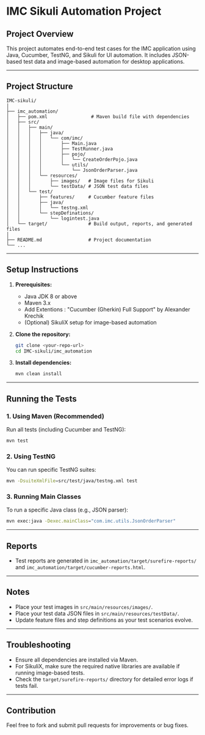 # IMC Sikuli Automation Project

## Project Overview
This project automates end-to-end test cases for the IMC application using Java, Cucumber, TestNG, and Sikuli for UI automation. It includes JSON-based test data and image-based automation for desktop applications.

---

## Project Structure
```
IMC-sikuli/
│
├── imc_automation/
│   ├── pom.xml                # Maven build file with dependencies
│   ├── src/
│   │   ├── main/
│   │   │   ├── java/
│   │   │   │   └── com/imc/
│   │   │   │       ├── Main.java
│   │   │   │       ├── TestRunner.java
│   │   │   │       ├── pojo/
│   │   │   │       │   └── CreateOrderPojo.java
│   │   │   │       └── utils/
│   │   │   │           └── JsonOrderParser.java
│   │   │   └── resources/
│   │   │       ├── images/   # Image files for Sikuli
│   │   │       └── testData/ # JSON test data files
│   │   └── test/
│   │       ├── features/     # Cucumber feature files
│   │       ├── java/
│   │       │   └── testng.xml
│   │       └── stepDefinations/
│   │           └── logintest.java
│   └── target/               # Build output, reports, and generated files
│
├── README.md                 # Project documentation
└── ...
```

---

## Setup Instructions

1. **Prerequisites:**
	- Java JDK 8 or above
	- Maven 3.x
	- Add Extentions : "Cucumber (Gherkin) Full Support" by Alexander Krechik
	- (Optional) SikuliX setup for image-based automation

2. **Clone the repository:**
	```sh
	git clone <your-repo-url>
	cd IMC-sikuli/imc_automation
	```

3. **Install dependencies:**
	```sh
	mvn clean install
	```

---

## Running the Tests

### 1. Using Maven (Recommended)
Run all tests (including Cucumber and TestNG):
```sh
mvn test
```

### 2. Using TestNG
You can run specific TestNG suites:
```sh
mvn -DsuiteXmlFile=src/test/java/testng.xml test
```

### 3. Running Main Classes
To run a specific Java class (e.g., JSON parser):
```sh
mvn exec:java -Dexec.mainClass="com.imc.utils.JsonOrderParser"
```

---

## Reports
- Test reports are generated in `imc_automation/target/surefire-reports/` and `imc_automation/target/cucumber-reports.html`.

---

## Notes
- Place your test images in `src/main/resources/images/`.
- Place your test data JSON files in `src/main/resources/testData/`.
- Update feature files and step definitions as your test scenarios evolve.

---

## Troubleshooting
- Ensure all dependencies are installed via Maven.
- For SikuliX, make sure the required native libraries are available if running image-based tests.
- Check the `target/surefire-reports/` directory for detailed error logs if tests fail.

---

## Contribution
Feel free to fork and submit pull requests for improvements or bug fixes.
